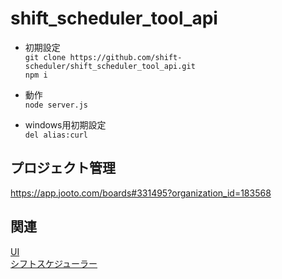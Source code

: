 # shift_scheduler_tool_api

* 初期設定  
`git clone https://github.com/shift-scheduler/shift_scheduler_tool_api.git`  
`npm i`
* 動作  
`node server.js`  

* windows用初期設定  
`del alias:curl`

## プロジェクト管理

<https://app.jooto.com/boards#331495?organization_id=183568>

## 関連

[UI](https://github.com/shift-scheduler/shift_scheduler_tool)  
[シフトスケジューラー](https://github.com/shift-scheduler/shift_scheduler_tool_api_py)  
